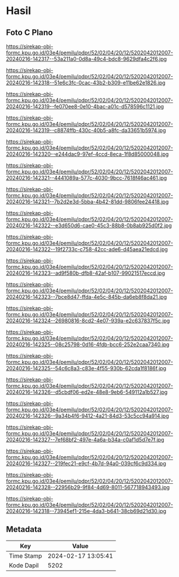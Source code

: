 # Hasil

## Foto C Plano

https://sirekap-obj-formc.kpu.go.id/03e4/pemilu/pdpr/52/02/04/20/12/5202042012007-20240216-142317--53a211a0-0d8a-49c4-bdc8-9629dfa4c2f6.jpg

https://sirekap-obj-formc.kpu.go.id/03e4/pemilu/pdpr/52/02/04/20/12/5202042012007-20240216-142318--51e6c3fc-0cac-43b2-b309-e11be62e1826.jpg

https://sirekap-obj-formc.kpu.go.id/03e4/pemilu/pdpr/52/02/04/20/12/5202042012007-20240216-142319--fe070ee8-0e10-4bac-a01c-d578596c1121.jpg

https://sirekap-obj-formc.kpu.go.id/03e4/pemilu/pdpr/52/02/04/20/12/5202042012007-20240216-142319--c8874ffb-430c-40b5-a8fc-da33651b5974.jpg

https://sirekap-obj-formc.kpu.go.id/03e4/pemilu/pdpr/52/02/04/20/12/5202042012007-20240216-142320--e244dac9-97ef-4ccd-8eca-1f8d85000048.jpg

https://sirekap-obj-formc.kpu.go.id/03e4/pemilu/pdpr/52/02/04/20/12/5202042012007-20240216-142321--4441089a-577c-4030-9bcc-7618f46ac461.jpg

https://sirekap-obj-formc.kpu.go.id/03e4/pemilu/pdpr/52/02/04/20/12/5202042012007-20240216-142321--7b2d2e3d-5bba-4b42-81dd-9806fee24418.jpg

https://sirekap-obj-formc.kpu.go.id/03e4/pemilu/pdpr/52/02/04/20/12/5202042012007-20240216-142322--e3d650d6-cae0-45c3-88b8-0b8ab925d0f2.jpg

https://sirekap-obj-formc.kpu.go.id/03e4/pemilu/pdpr/52/02/04/20/12/5202042012007-20240216-142322--19f2733c-c758-42cc-ade6-d45aea21edcd.jpg

https://sirekap-obj-formc.kpu.go.id/03e4/pemilu/pdpr/52/02/04/20/12/5202042012007-20240216-142323--ad9f580b-dfb8-42af-b107-99021517eccd.jpg

https://sirekap-obj-formc.kpu.go.id/03e4/pemilu/pdpr/52/02/04/20/12/5202042012007-20240216-142323--7bce8d47-ffda-4e5c-845b-da6eb8f8da21.jpg

https://sirekap-obj-formc.kpu.go.id/03e4/pemilu/pdpr/52/02/04/20/12/5202042012007-20240216-142324--26980816-8cd2-4e07-939a-e2c637837f5c.jpg

https://sirekap-obj-formc.kpu.go.id/03e4/pemilu/pdpr/52/02/04/20/12/5202042012007-20240216-142325--08c25798-0d16-4fdb-bcc6-252e2caa7340.jpg

https://sirekap-obj-formc.kpu.go.id/03e4/pemilu/pdpr/52/02/04/20/12/5202042012007-20240216-142325--54c6c8a3-c83e-4f55-930b-62cda1f8186f.jpg

https://sirekap-obj-formc.kpu.go.id/03e4/pemilu/pdpr/52/02/04/20/12/5202042012007-20240216-142326--d5cbdf06-ed2e-48e8-9eb6-549112a1b527.jpg

https://sirekap-obj-formc.kpu.go.id/03e4/pemilu/pdpr/52/02/04/20/12/5202042012007-20240216-142326--9a34b4f6-9412-4a21-84d3-53c5cc94a914.jpg

https://sirekap-obj-formc.kpu.go.id/03e4/pemilu/pdpr/52/02/04/20/12/5202042012007-20240216-142327--7ef68bf2-497e-4a6a-b34a-c0af1d5d7e7f.jpg

https://sirekap-obj-formc.kpu.go.id/03e4/pemilu/pdpr/52/02/04/20/12/5202042012007-20240216-142327--219fec21-e9cf-4b7d-94a0-039cf6c9d334.jpg

https://sirekap-obj-formc.kpu.go.id/03e4/pemilu/pdpr/52/02/04/20/12/5202042012007-20240216-142328--22956b29-9f84-4d69-8011-567718943493.jpg

https://sirekap-obj-formc.kpu.go.id/03e4/pemilu/pdpr/52/02/04/20/12/5202042012007-20240216-142318--73945ef1-215e-4da3-b641-38cb69d21d30.jpg


## Metadata

| Key        | Value               |
| ---------- | ------------------- |
| Time Stamp | 2024-02-17 13:05:41 |
| Kode Dapil | 5202                |




